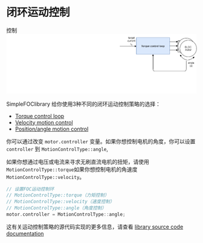 # 闭环运动控制

控制<img src="extras/Images/closed_loop.gif">

<span class="simple">Simple<span class="foc">FOC</span>library</span> 给你使用3种不同的闭环运动控制策略的选择：

- [Torque control loop](voltage_loop)
- [Velocity motion control](velocity_loop)
- [Position/angle motion control](angle_loop)

你可以通过改变 `motor.controller` 变量。如果你想控制电机的角度，你可以设置 `controller` 到 `MotionControlType::angle`, 

如果你想通过电压或电流来寻求无刷直流电机的扭矩，请使用 `MotionControlType::torque`如果你想控制电机的角速度 `MotionControlType::velocity`。 

```cpp
// 设置FOC运动控制环
// MotionControlType::torque（力矩控制）
// MotionControlType::velocity（速度控制）
// MotionControlType::angle（角度控制）
motor.controller = MotionControlType::angle;
```

这有关运动控制策略的源代码实现的更多信息，请查看 [library source code documentation](motion_control_implementation)